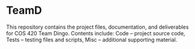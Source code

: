 # TeamD
This repository contains the project files, documentation, and deliverables for COS 420 Team Dingo. Contents include: Code – project source code, Tests – testing files and scripts, Misc – additional supporting material.
